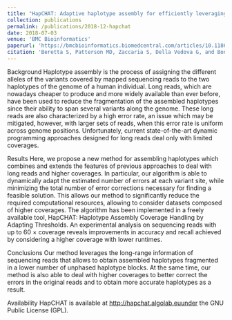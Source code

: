 ```yaml
---
title: "HapCHAT: Adaptive haplotype assembly for efficiently leveraging high coverage in long reads"
collection: publications
permalink: /publications/2018-12-hapchat
date: 2018-07-03
venue: 'BMC Bioinformatics'
paperurl: 'https://bmcbioinformatics.biomedcentral.com/articles/10.1186/s12859-018-2253-8'
citation: 'Beretta S, Patterson MD, Zaccaria S, Della Vedova G, and Bonizzoni P. "HapCHAT: Adaptive haplotype assembly for efficiently leveraging high coverage in long reads." BMC bioinformatics 19, no. 1 (2018): 252.'
---
```


Background
Haplotype assembly is the process of assigning the different alleles of the variants covered by mapped sequencing reads to the two haplotypes of the genome of a human individual. Long reads, which are nowadays cheaper to produce and more widely available than ever before, have been used to reduce the fragmentation of the assembled haplotypes since their ability to span several variants along the genome. These long reads are also characterized by a high error rate, an issue which may be mitigated, however, with larger sets of reads, when this error rate is uniform across genome positions. Unfortunately, current state-of-the-art dynamic programming approaches designed for long reads deal only with limited coverages.

Results
Here, we propose a new method for assembling haplotypes which combines and extends the features of previous approaches to deal with long reads and higher coverages. In particular, our algorithm is able to dynamically adapt the estimated number of errors at each variant site, while minimizing the total number of error corrections necessary for finding a feasible solution. This allows our method to significantly reduce the required computational resources, allowing to consider datasets composed of higher coverages. The algorithm has been implemented in a freely available tool, HapCHAT: Haplotype Assembly Coverage Handling by Adapting Thresholds. An experimental analysis on sequencing reads with up to 60 × coverage reveals improvements in accuracy and recall achieved by considering a higher coverage with lower runtimes.

Conclusions
Our method leverages the long-range information of sequencing reads that allows to obtain assembled haplotypes fragmented in a lower number of unphased haplotype blocks. At the same time, our method is also able to deal with higher coverages to better correct the errors in the original reads and to obtain more accurate haplotypes as a result.

Availability
HapCHAT is available at http://hapchat.algolab.euunder the GNU Public License (GPL).
